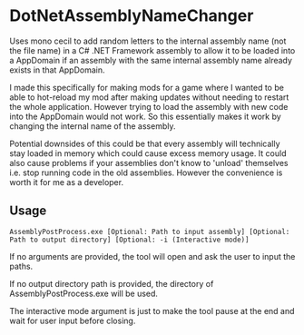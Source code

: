 # DotNetAssemblyNameChanger
Uses mono cecil to add random letters to the internal assembly name (not the file name) in a C# .NET Framework assembly to allow it to be loaded into a AppDomain if an assembly with the same internal assembly name already exists in that AppDomain.

I made this specifically for making mods for a game where I wanted to be able to hot-reload my mod after making updates without needing to restart the whole application. However trying to load the assembly with new code into the AppDomain would not work. So this essentially makes it work by changing the internal name of the assembly.

Potential downsides of this could be that every assembly will technically stay loaded in memory which could cause excess memory usage. It could also cause problems if your assemblies don't know to 'unload' themselves i.e. stop running code in the old assemblies. However the convenience is worth it for me as a developer. 

## Usage

`AssemblyPostProcess.exe [Optional: Path to input assembly] [Optional: Path to output directory] [Optional: -i (Interactive mode)]`

If no arguments are provided, the tool will open and ask the user to input the paths.

If no output directory path is provided, the directory of AssemblyPostProcess.exe will be used.

The interactive mode argument is just to make the tool pause at the end and wait for user input before closing.
